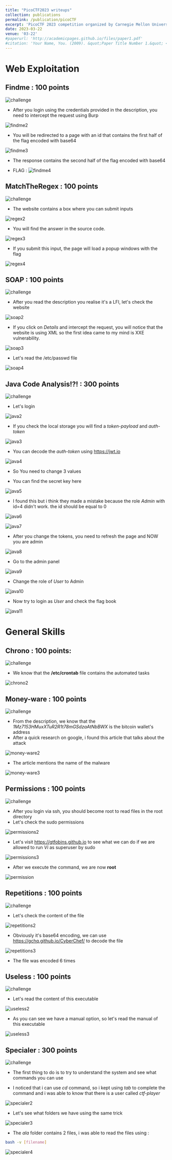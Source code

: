 ```yaml
---
title: "PicoCTF2023 writeups"
collection: publications
permalink: /publication/picoCTF
excerpt: 'PicoCTF 2023 competition organized by Carnegie Mellon University ("CMU")'
date: 2023-03-22
venue: '03-22'
#paperurl: 'http://academicpages.github.io/files/paper1.pdf'
#citation: 'Your Name, You. (2009). &quot;Paper Title Number 1.&quot; <i>Journal 1</i>. 1(1).'
---
```


# Web Exploitation 

## Findme : 100 points

![challenge](/images/findme1.png)

* After you login using the credentials provided in the description, you need to intercept the request using Burp

![findme2](/images/findme2.png)

* You will be redirected to a page with an id that contains the first half of the flag encoded with base64

![findme3](/images/findme3.png)

* The response contains the second half of the flag encoded with base64 

* FLAG : 
![findme4](/images/findme4.png)

## MatchTheRegex : 100 points

![challenge](/images/regex1.png)

* The website contains a box where you can submit inputs

![regex2](/images/regex2.png)

* You will find the answer in the source code. 

![regex3](/images/regex3.png)

* If you submit this input, the page will load a popup windows with the flag 

![regex4](/images/regex4.png)

## SOAP : 100 points 

![challenge](/images/soap1.png)

* After you read the description you realise it's a LFI, let's check the website 

![soap2](/images/soap2.png)

* If you click on *Details* and intercept the request, you will notice that the website is using XML so the first idea came to my mind is XXE vulnerability.

![soap3](/images/soap3.png)

* Let's read the /etc/passwd file

![soap4](/images/soap4.png)

## Java Code Analysis!?! : 300 points

![challenge](/images/java1.png)
 
* Let's login

![java2](/images/java2.png)

* If you check the local storage you will find a *token-payload* and *auth-token*

![java3](/images/java3.png)

* You can decode the *auth-token* using https://jwt.io

![java4](/images/java4.png)

* So You need to change 3 values

* You can find the secret key here 

![java5](/images/java5.png)

* I found this but i think they made a mistake because the role *Admin* with id=4 didn't work. the id should be equal to 0

![java6](/images/java6.png)

![java7](/images/java7.png)

* After you change the tokens, you need to refresh the page and NOW you are admin

![java8](/images/java8.png)

* Go to the admin panel 

![java9](/images/java9.png)

* Change the role of *User* to Admin

![java10](/images/java10.png)

* Now try to login as *User* and check the flag book

![java11](/images/java11.png)

# General Skills

## Chrono : 100 points:

![challenge](/images/chrono1.png)

* We know that the **/etc/crontab** file contains the automated tasks

![chrono2](/images/chrono2.png)


## Money-ware : 100 points

![challenge](/images/money-ware1.png)

* From the description, we know that the *1Mz7153HMuxXTuR2R1t78mGSdzaAtNbBWX* is the bitcoin wallet's address
* After a quick research on google, i found this article that talks about the attack

![money-ware2](/images/money-ware2.png)

* The article mentions the name of the malware 

![money-ware3](/images/money-ware3.png)

## Permissions : 100 points

![challenge](/images/permissions1.png)

* After you login via ssh, you should become root to read files in the root directory
* Let's check the sudo permissions 

![permissions2](/images/permissions2.png)

* Let's visit https://gtfobins.github.io to see what we can do if we are allowed to run *Vi* as superuser by sudo

![permissions3](/images/permissions3.png)

* After we execute the command, we are now **root**

![permission](/images/permissions4.png)

## Repetitions : 100 points

![challenge](/images/repetitions1.png)

* Let's check the content of the file 

![repetitions2](/images/repetitions2.png)

* Obviously it's base64 encoding, we can use https://gchq.github.io/CyberChef/ to decode the file

![repetitions3](/images/repetitions3.png)

* The file was encoded 6 times

## Useless : 100 points

![challenge](/images/useless1.png)

* Let's read the content of this executable 

![useless2](/images/useless2.png)

* As you can see we have a manual option, so let's read the manual of this executable

![useless3](/images/useless3.png)


## Specialer : 300 points

![challenge](/images/specialer1.png)

* The first thing to do is to try to understand the system and see what commands you can use

* I noticed that i can use *cd* command, so i kept using *tab* to complete the command and i was able to know that there is a user called *ctf-player*

![specialer2](/images/specialer2.png)

* Let's see what folders we have using the same trick 

![specialer3](/images/specialer3.png)

* The *ala* folder contains 2 files, i was able to read the files using :

```bash
bash -v [filename]
```
![specialer4](/images/specialer4.png)
